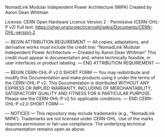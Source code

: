 NomadLink Modular Independent Power Architecture (MIPA)
Created by Aaron Dean Whitman


License: CERN Open Hardware Licence Version 2 - Permissive (CERN-OHL-P v2)
Full text: https://ohwr.org/project/cernohl/wikis/Documents/CERN-OHL-version-2


— BEGIN ATTRIBUTION REQUIREMENT —
All copies, adaptations, and derivative works must include the credit line:
“NomadLink Modular Independent Power Architecture — Created by Aaron Dean Whitman”
This credit must appear in documentation and, where technically feasible, in user interfaces or product labeling.
— END ATTRIBUTION REQUIREMENT —


— BEGIN CERN-OHL-P v2.0 SHORT FORM —
You may redistribute and modify this Documentation and make products using it under the terms of the CERN-OHL-P v2.
This Documentation is distributed WITHOUT ANY EXPRESS OR IMPLIED WARRANTY, INCLUDING OF MERCHANTABILITY,
SATISFACTORY QUALITY AND FITNESS FOR A PARTICULAR PURPOSE. Please see the CERN-OHL-P v2 for applicable conditions.
— END CERN-OHL-P v2.0 SHORT FORM —


— NOTICES —
This repository may include trademarks (e.g., “NomadLink MIPA”). Trademarks are not licensed under CERN-OHL.
Use of the marks requires permission or fair-use compliance. The underlying technical documentation remains open as above.
